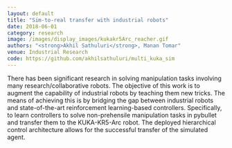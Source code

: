 ```yaml
---
layout: default
title: "Sim-to-real transfer with industrial robots"
date: 2018-06-01
category: research
image: /images/display_images/kukakr5Arc_reacher.gif
authors: "<strong>Akhil Sathuluri</strong>, Manan Tomar" 
venue: Industrial Research
code: https://github.com/akhilsathuluri/multi_kuka_sim
---
```

There has been significant research in solving manipulation tasks involving many research/collaborative robots. The objective of this work is to augment the capability of industrial robots by teaching them new tricks. The means of achieving this is by bridging the gap between industrial robots and state-of-the-art reinforcement learning-based controllers. Specifically, to learn controllers to solve non-prehensile manipulation tasks in pybullet and transfer them to the KUKA-KR5-Arc robot. The deployed hierarchical control architecture allows for the successful transfer of the simulated agent. 
